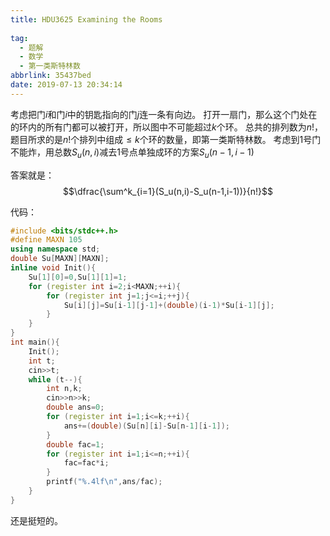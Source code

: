 ```yaml
---
title: HDU3625 Examining the Rooms
  
tag:
  - 题解
  - 数学
  - 第一类斯特林数
abbrlink: 35437bed
date: 2019-07-13 20:34:14
---
```

考虑把门$i$和门$i$中的钥匙指向的门$j$连一条有向边。
打开一扇门，那么这个门处在的环内的所有门都可以被打开，所以图中不可能超过$k$个环。
总共的排列数为$n!$，题目所求的是$n!$个排列中组成$\le k$个环的数量，即第一类斯特林数。
考虑到$1$号门不能炸，用总数$S_u(n,i)$减去$1$号点单独成环的方案$S_u(n-1,i-1)$

答案就是：
$$\dfrac{\sum^k_{i=1}(S_u(n,i)-S_u(n-1,i-1))}{n!}$$

代码：
```cpp
#include <bits/stdc++.h>
#define MAXN 105
using namespace std;
double Su[MAXN][MAXN];
inline void Init(){
    Su[1][0]=0,Su[1][1]=1;
    for (register int i=2;i<MAXN;++i){
        for (register int j=1;j<=i;++j){
            Su[i][j]=Su[i-1][j-1]+(double)(i-1)*Su[i-1][j];
        }
    }
}
int main(){
    Init();
    int t;
    cin>>t;
    while (t--){
        int n,k;
        cin>>n>>k;
        double ans=0;
        for (register int i=1;i<=k;++i){
            ans+=(double)(Su[n][i]-Su[n-1][i-1]);
        }
        double fac=1;
        for (register int i=1;i<=n;++i){
            fac=fac*i;
        }
        printf("%.4lf\n",ans/fac);
    }
}
```

还是挺短的。